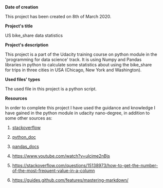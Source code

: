
**Date of creation**

This project has been created on 8th of March 2020.


**Project's title**

US bike_share data statistics


**Project's description**

This project is a part of the Udacity training course on python module in the 'programming for data science' track. It is using Numpy and Pandas libraries in python to calculate some statistics about using the bike_share for trips in three cities in USA (Chicago, New York and Washington).


**Used files' types**

The used file in this project is a python script.


**Resources**

In order to complete this project I have used the guidance and knowledge I have gained in the python module in udacity nano-degree, in addition to some other sources as:

  1. [stackoverflow](https://stackoverflow.com/)

  2. [python_doc](https://docs.python.org/3/library/)

  3. [pandas_docs](https://pandas.pydata.org/pandas-docs/version/0.17.0/)

  4. https://www.youtube.com/watch?v=uIcime2nBjs

  5. https://stackoverflow.com/questions/15138973/how-to-get-the-number-of-the-most-frequent-value-in-a-column

  6. https://guides.github.com/features/mastering-markdown/
